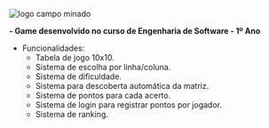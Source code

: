 ![logo campo minado](https://user-images.githubusercontent.com/89758128/201482935-23f9c3e6-63db-4b27-98e9-7fa39daf1c69.png)

 **- Game desenvolvido no curso de Engenharia de Software - 1º Ano**

 - Funcionalidades:
	 - Tabela de jogo 10x10.
	 - Sistema de escolha por linha/coluna.
	 - Sistema de dificuldade.
	 - Sistema para descoberta automática da matriz.
	 - Sistema de pontos para cada acerto.
	 - Sistema de login para registrar pontos por jogador.
	 - Sistema de ranking.
